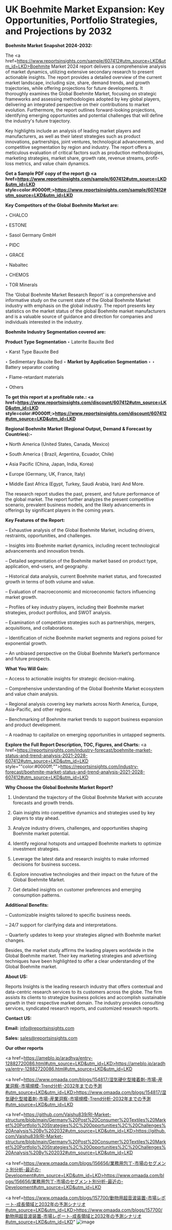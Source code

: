 # UK Boehmite Market Expansion: Key Opportunities, Portfolio Strategies, and Projections by 2032

<strong>Boehmite Market Snapshot 2024-2032:</strong>

The <a href=https://www.reportsinsights.com/sample/607412#utm_source=LKD&utm_id=LKD>Boehmite Market 2024 report</a> delivers a comprehensive analysis of market dynamics, utilizing extensive secondary research to present actionable insights. The report provides a detailed overview of the current market landscape, including size, share, demand trends, and growth trajectories, while offering projections for future developments. It thoroughly examines the Global Boehmite Market, focusing on strategic frameworks and assessing methodologies adopted by key global players, delivering an integrated perspective on their contributions to market evolution. Furthermore, the report outlines forward-looking projections, identifying emerging opportunities and potential challenges that will define the industry's future trajectory.

Key highlights include an analysis of leading market players and manufacturers, as well as their latest strategies such as product innovations, partnerships, joint ventures, technological advancements, and competitive segmentation by region and industry. The report offers a meticulous evaluation of critical factors such as production methodologies, marketing strategies, market share, growth rate, revenue streams, profit-loss metrics, and value chain dynamics.

<strong>Get a Sample PDF copy of the report @ <a href=https://www.reportsinsights.com/sample/607412#utm_source=LKD&utm_id=LKD style=color:#0000ff;>https://www.reportsinsights.com/sample/607412#utm_source=LKD&utm_id=LKD</a></strong>

<strong>Key Competitors of the Global Boehmite Market are:</strong>

‣ CHALCO

‣ ESTONE

‣ Sasol Germany GmbH

‣ PIDC

‣ GRACE

‣ Nabaltec

‣ CHEMOS

‣ TOR Minerals

The ‘Global Boehmite Market Research Report’ is a comprehensive and informative study on the current state of the Global Boehmite Market industry with emphasis on the global industry. The report presents key statistics on the market status of the global Boehmite market manufacturers and is a valuable source of guidance and direction for companies and individuals interested in the industry.

<strong>Boehmite Industry Segmentation covered are:</strong>

<strong>Product Type Segmentation</strong>
‣
Laterite Bauxite Bed

‣ Karst Type Bauxite Bed

‣ Sedimentary Bauxite Bed
‣ 
<strong>Market by Application Segmentation</strong>
‣
‣  Battery separator coating

‣ Flame-retardant materials

‣ Others

<strong>To get this report at a profitable rate.: <a href=https://www.reportsinsights.com/discount/607412#utm_source=LKD&utm_id=LKD style=color:#0000ff;>https://www.reportsinsights.com/discount/607412#utm_source=LKD&utm_id=LKD</a></strong>

<strong>Regional Boehmite Market (Regional Output, Demand &amp; Forecast by Countries):-</strong>

• North America (United States, Canada, Mexico)

• South America ( Brazil, Argentina, Ecuador, Chile)

• Asia Pacific (China, Japan, India, Korea)

• Europe (Germany, UK, France, Italy)

• Middle East Africa (Egypt, Turkey, Saudi Arabia, Iran) And More.

The research report studies the past, present, and future performance of the global market. The report further analyzes the present competitive scenario, prevalent business models, and the likely advancements in offerings by significant players in the coming years.

<strong>Key Features of the Report:</strong>

– Exhaustive analysis of the Global Boehmite Market, including drivers, restraints, opportunities, and challenges.

– Insights into Boehmite market dynamics, including recent technological advancements and innovation trends.

– Detailed segmentation of the Boehmite market based on product type, application, end-users, and geography.

– Historical data analysis, current Boehmite market status, and forecasted growth in terms of both volume and value.

– Evaluation of macroeconomic and microeconomic factors influencing market growth.

– Profiles of key industry players, including their Boehmite market strategies, product portfolios, and SWOT analysis.

– Examination of competitive strategies such as partnerships, mergers, acquisitions, and collaborations.

– Identification of niche Boehmite market segments and regions poised for exponential growth.

– An unbiased perspective on the Global Boehmite Market’s performance and future prospects.

<strong>What You Will Gain:</strong>

– Access to actionable insights for strategic decision-making.

– Comprehensive understanding of the Global Boehmite Market ecosystem and value chain analysis.

– Regional analysis covering key markets across North America, Europe, Asia-Pacific, and other regions.

– Benchmarking of Boehmite market trends to support business expansion and product development.

– A roadmap to capitalize on emerging opportunities in untapped segments.

<strong>Explore the Full Report Description, TOC, Figures, and Charts:</strong>
<a href=https://reportsinsights.com/industry-forecast/boehmite-market-status-and-trend-analysis-2021-2028-607412#utm_source=LKD&utm_id=LKD style=""color:#0000ff;"">https://reportsinsights.com/industry-forecast/boehmite-market-status-and-trend-analysis-2021-2028-607412#utm_source=LKD&utm_id=LKD</a>

<strong>Why Choose the Global Boehmite Market Report?</strong>

1. Understand the trajectory of the Global Boehmite Market with accurate forecasts and growth trends.

2. Gain insights into competitive dynamics and strategies used by key players to stay ahead.

3. Analyze industry drivers, challenges, and opportunities shaping Boehmite market potential.

4. Identify regional hotspots and untapped Boehmite markets to optimize investment strategies.

5. Leverage the latest data and research insights to make informed decisions for business success.

6. Explore innovative technologies and their impact on the future of the Global Boehmite Market.

7. Get detailed insights on customer preferences and emerging consumption patterns.

<strong>Additional Benefits:</strong>

– Customizable insights tailored to specific business needs.

– 24/7 support for clarifying data and interpretations.

– Quarterly updates to keep your strategies aligned with Boehmite market changes.

Besides, the market study affirms the leading players worldwide in the Global Boehmite market. Their key marketing strategies and advertising techniques have been highlighted to offer a clear understanding of the Global Boehmite market.

<strong><strong>About US</strong>:</strong>

Reports Insights is the leading research industry that offers contextual and data-centric research services to its customers across the globe. The firm assists its clients to strategize business policies and accomplish sustainable growth in their respective market domain. The industry provides consulting services, syndicated research reports, and customized research reports.

<strong>Contact US:</strong>

<p class=><b>Email:</b> <a href=mailto:info@reportsinsights.com>info@reportsinsights.com</a></p>
<p class=><b>Sales:</b> <a href=mailto:sales@reportsinsights.com>sales@reportsinsights.com</a></p>

<strong>Our other reports</strong>

<a href=https://ameblo.jp/aradhya/entry-12882720086.html#utm_source=LKD&utm_id=LKD>https://ameblo.jp/aradhya/entry-12882720086.html#utm_source=LKD&utm_id=LKD</a>

<a href=https://www.omaada.com/blogs/154817/湿気硬化型接着剤-市場-産業洞察-市場規模-Trend分析-2032年までの予測#utm_source=LKD&utm_id=LKD>https://www.omaada.com/blogs/154817/湿気硬化型接着剤-市場-産業洞察-市場規模-Trend分析-2032年までの予測#utm_source=LKD&utm_id=LKD</a>

<a href=https://github.com/Vaishu839/RI-Market-structure/blob/main/Germany%20Post%20Consumer%20Textiles%20Market%20Portfolio%20Strategies%2C%20Opportunities%2C%20Challenges%20Analysis%20By%202032#utm_source=LKD&utm_id=LKD>https://github.com/Vaishu839/RI-Market-structure/blob/main/Germany%20Post%20Consumer%20Textiles%20Market%20Portfolio%20Strategies%2C%20Opportunities%2C%20Challenges%20Analysis%20By%202032#utm_source=LKD&utm_id=LKD</a>

<a href=https://www.omaada.com/blogs/156656/業務用包丁-市場のセグメント別分析-最近の-Development#utm_source=LKD&utm_id=LKD>https://www.omaada.com/blogs/156656/業務用包丁-市場のセグメント別分析-最近の-Development#utm_source=LKD&utm_id=LKD</a>

<a href=https://www.omaada.com/blogs/157700/動物用超音波装置-市場レポート-成長領域と2032年の予測シナリオ#utm_source=LKD&utm_id=LKD>https://www.omaada.com/blogs/157700/動物用超音波装置-市場レポート-成長領域と2032年の予測シナリオ#utm_source=LKD&utm_id=LKD</a>"
![image](https://github.com/user-attachments/assets/0f9595e1-6e8e-440a-bfe1-68daee07c5a9)
